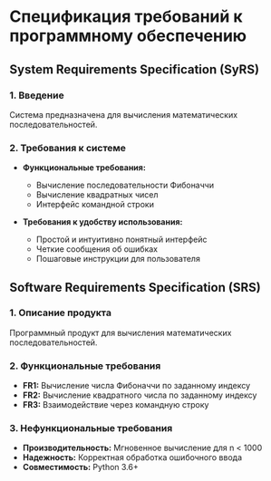 # Спецификация требований к программному обеспечению

## System Requirements Specification (SyRS)

### 1. Введение
Система предназначена для вычисления математических последовательностей.

### 2. Требования к системе
- **Функциональные требования:**
  - Вычисление последовательности Фибоначчи
  - Вычисление квадратных чисел
  - Интерфейс командной строки

- **Требования к удобству использования:**
  - Простой и интуитивно понятный интерфейс
  - Четкие сообщения об ошибках
  - Пошаговые инструкции для пользователя

## Software Requirements Specification (SRS)

### 1. Описание продукта
Программный продукт для вычисления математических последовательностей.

### 2. Функциональные требования
- **FR1:** Вычисление числа Фибоначчи по заданному индексу
- **FR2:** Вычисление квадратного числа по заданному индексу
- **FR3:** Взаимодействие через командную строку

### 3. Нефункциональные требования
- **Производительность:** Мгновенное вычисление для n < 1000
- **Надежность:** Корректная обработка ошибочного ввода
- **Совместимость:** Python 3.6+
